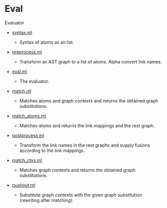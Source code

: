 # Eval

Evaluator

- [syntax.ml](syntax.ml)

  - Syntax of atoms as an list.

- [preprocess.ml](preprocess.ml)

  - Transform an AST graph to a list of atoms. Alpha convert link names.

- [eval.ml](eval.ml)

  - The evaluator.

- [match.ml](match.ml)

  - Matches atoms and graph contexts and returns the obtained graph substitutions.

- [match_atoms.ml](match_atoms.ml)

  - Matches atoms and returns the link mappings and the rest graph.

- [postprocess.ml](postprocess.ml)

  - Transform the link names in the rest graphs and supply fusions
    according to the link mappings.

- [match_ctxs.ml](match.ml)

  - Matches graph contexts and returns the obtained graph substitutions.

- [pushout.ml](pushout.ml)

  - Substitute graph contexts with the given graph substitution (rewriting after matching).
